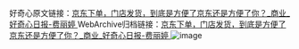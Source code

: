 好奇心原文链接：[京东下单，门店发货，到底是方便了京东还是方便了你？_商业_好奇心日报-费丽婷 ](https://www.qdaily.com/articles/10637.html)
WebArchive归档链接：[京东下单，门店发货，到底是方便了京东还是方便了你？_商业_好奇心日报-费丽婷 ](http://web.archive.org/web/20170503054314/http://www.qdaily.com:80/articles/10637.html)
![image](http://ww3.sinaimg.cn/large/007d5XDply1g3w3nfznhsj30u02wx1kx)